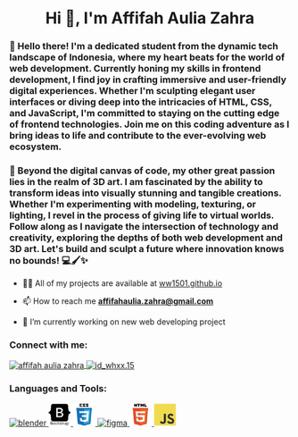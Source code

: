 <!--
**WhileWhale15/WhileWhale15** is a ✨ _special_ ✨ repository because its `README.md` (this file) appears on your GitHub profile.

Here are some ideas to get you started:

- 🔭 I’m currently working on ...
- 🌱 I’m currently learning ...
- 👯 I’m looking to collaborate on ...
- 🤔 I’m looking for help with ...
- 💬 Ask me about ...
- 📫 How to reach me: ...
- 😄 Pronouns: ...
- ⚡ Fun fact: ...
-->

<h1 align="center">Hi 👋, I'm Affifah Aulia Zahra</h1>
<h3 text-justify="distribute">👋 Hello there! I'm a dedicated student from the dynamic tech landscape of Indonesia, where my heart beats for the world of web development. Currently honing my skills in frontend development, I find joy in crafting immersive and user-friendly digital experiences. Whether I'm sculpting elegant user interfaces or diving deep into the intricacies of HTML, CSS, and JavaScript, I'm committed to staying on the cutting edge of frontend technologies. Join me on this coding adventure as I bring ideas to life and contribute to the ever-evolving web ecosystem. </h3>

<h3>
  🎨 Beyond the digital canvas of code, my other great passion lies in the realm of 3D art. I am fascinated by the ability to transform ideas into visually stunning and tangible creations. Whether I'm experimenting with modeling, texturing, or lighting, I revel in the process of giving life to virtual worlds. Follow along as I navigate the intersection of technology and creativity, exploring the depths of both web development and 3D art. Let's build and sculpt a future where innovation knows no bounds! 💻🖌️✨</h3>

- 👨‍💻 All of my projects are available at [ww1501.github.io](ww1501.github.io)

- 📫 How to reach me **affifahaulia.zahra@gmail.com**
  
- 🔭 I’m currently working on new web developing project

<h3 align="left">Connect with me:</h3>
<p align="left">
  <a href="https://linkedin.com/in/affifah aulia zahra" target="blank">
    <img align="center" src="https://raw.githubusercontent.com/rahuldkjain/github-profile-readme-generator/master/src/images/icons/Social/linked-in-alt.svg" alt="affifah aulia zahra" height="30" width="40" />
  </a>
  <a href="https://instagram.com/id_whxx.15" target="blank">
    <img align="center" src="https://raw.githubusercontent.com/rahuldkjain/github-profile-readme-generator/master/src/images/icons/Social/instagram.svg" alt="id_whxx.15" height="30" width="40" />
  </a>
</p>

<h3 align="left">Languages and Tools:</h3>
<p align="left"> 
  <a href="https://www.blender.org/" target="_blank" rel="noreferrer"> 
    <img src="https://download.blender.org/branding/community/blender_community_badge_white.svg" alt="blender" width="40" height="40"/> 
  </a> 
  <a href="https://getbootstrap.com" target="_blank" rel="noreferrer"> 
    <img src="https://raw.githubusercontent.com/devicons/devicon/master/icons/bootstrap/bootstrap-plain-wordmark.svg" alt="bootstrap" width="40" height="40"/> 
  </a> 
  <a href="https://www.w3schools.com/css/" target="_blank" rel="noreferrer"> 
    <img src="https://raw.githubusercontent.com/devicons/devicon/master/icons/css3/css3-original-wordmark.svg" alt="css3" width="40" height="40"/> 
  </a> 
  <a href="https://www.figma.com/" target="_blank" rel="noreferrer"> 
    <img src="https://www.vectorlogo.zone/logos/figma/figma-icon.svg" alt="figma" width="40" height="40"/> 
  </a> 
  <a href="https://www.w3.org/html/" target="_blank" rel="noreferrer"> 
    <img src="https://raw.githubusercontent.com/devicons/devicon/master/icons/html5/html5-original-wordmark.svg" alt="html5" width="40" height="40"/> 
  </a> 
  <a href="https://developer.mozilla.org/en-US/docs/Web/JavaScript" target="_blank" rel="noreferrer"> 
    <img src="https://raw.githubusercontent.com/devicons/devicon/master/icons/javascript/javascript-original.svg" alt="javascript" width="40" height="40"/> 
  </a> 
</p>

